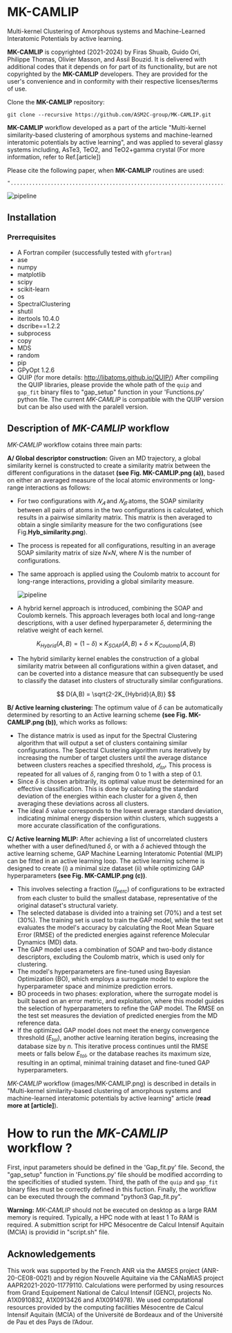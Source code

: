 #                                                                   MK-CAMLIP
Multi-kernel Clustering of Amorphous systems and Machine-Learned Interatomic Potentials by active learning.

**MK-CAMLIP** is copyrighted (2021-2024) by Firas Shuaib, Guido Ori, Philippe Thomas, Olivier Masson, and Assil Bouzid. It is delivered with additional codes that it depends on for part of its functionality, but  are not copyrighted by the **MK-CAMLIP** developers. They are provided for the user's convenience and in conformity with their respective licenses/terms of use.

Clone the  **MK-CAMLIP**  repository:

	git clone --recursive https://github.com/ASM2C-group/MK-CAMLIP.git

**MK-CAMLIP** workflow developed as a part of the article "Multi-kernel similarity-based clustering of amorphous systems and machine-learned interatomic potentials by active learning", and was applied to several glassy systems including, AsTe3, TeO2, and TeO2+gamma crystal (For more information, refer to Ref.[article])
 
Please cite the following paper, when **MK-CAMLIP** routines are used:
```
"..........................................................................."

```

![pipeline](MK-CAMLIP.png)


## Installation

### Prerrequisites

- A Fortran compiler  (successfully tested with `gfortran`)
-  ase 
- numpy
- matplotlib
- scipy
- scikit-learn
- os
- SpectralClustering
- shutil 
- itertools 10.4.0
- dscribe==1.2.2
- subprocess
- copy
- MDS
- random
- pip 
- GPyOpt 1.2.6
- QUIP (for more details: http://libatoms.github.io/QUIP/)
After compiling the QUIP libraries, please provide the whole path of the `quip` and `gap_fit` binary files to "gap_setup" function in your 'Functions.py' python file. The current *MK-CAMLIP* is compatible with the QUIP version but can be also used with the paralell version. 


## Description of *MK-CAMLIP* workflow
*MK-CAMLIP* workflow cotains three main parts:

**A/ Global descriptor construction:** Given an MD trajectory, a global similarity kernel is constructed to create a similarity matrix between the different configurations in the dataset **(see Fig. MK-CAMLIP.png (a))**, based on either an averaged measure of the local atomic environments or long-range interactions as follows:
- For two configurations with $𝑁_{𝐴}$ and $𝑁_{𝐵}$ atoms, the SOAP similarity between all pairs of atoms in the two configurations is calculated, which results in a pairwise similarity matrix. This matrix is then averaged to obtain a single similarity measure for the two configurations (see Fig.**Hyb_similarity.png**).
- The process is repeated for all configurations, resulting in an average SOAP similarity matrix of size 𝑁×𝑁, where 𝑁 is the number of configurations.
- The same approach is applied using the Coulomb matrix to account for long-range interactions, providing a global similarity measure.
  
  ![pipeline](HYB_similarity.png)
  
- A hybrid kernel approach is introduced, combining the SOAP and Coulomb kernels. This approach leverages both local and long-range descriptions, with a user defined hyperparameter $\delta$, determining the relative weight of each kernel. 
  
 $$                  K_{Hybrid}(A,B) = (1-\delta)\times K_{SOAP}(A,B) + \delta \times K_{Coulomb}(A,B) $$
 
- The hybrid similarity kernel enables the construction of a global similarity matrix between all configurations within a given dataset, and can be coverted into a distance measure that can subsequently be used to classify the dataset into clusters of structurally similar configurations.
  
 $$                                                                    D(A,B) = \sqrt{2-2K_{Hybrid}(A,B)} $$

 **B/ Active learning clustering:** The optimum value of $\delta$ can be automatically determined by resorting to an Active learning scheme **(see Fig. MK-CAMLIP.png (b))**, which works as follows:
 - The distance matrix is used as input for the Spectral Clustering algorithm that will output a set of clusters containing similar configurations. The Spectral Clustering algorithm runs iteratively by increasing the number of target clusters until the average distance between clusters reaches a specified threshold, $𝑑_{𝑡𝑜𝑙}$. This process is repeated for all values of $\delta$, ranging from 0 to 1 with a step of 0.1.
 - Since $\delta$ is chosen arbitrarily, its optimal value must be determined for an effective classification. This is done by calculating the standard deviation of the energies within each cluster for a given $\delta$, then averaging these deviations across all clusters.
 - The ideal $\delta$ value corresponds to the lowest average standard deviation, indicating minimal energy dispersion within clusters, which suggests a more accurate classification of the configurations.

 **C/ Active learning MLIP:** After achieving a list of uncorrelated clusters whether with a user defined/tuned $\delta$, or with a $\delta$ achieved thtough the active learning scheme, GAP Machine Learning Interatomic Potential (MLIP) can be fitted in an active learning loop. The active learning scheme is designed to create (i) a minimal size dataset (ii) while optimizing GAP hyperparameters **(see Fig. MK-CAMLIP.png (c))**.
- This involves selecting a fraction ($I_{perc}$) of configurations to be extracted from each cluster to build the smallest database, representative of the original dataset's structural variety.
- The selected database is divided into a training set (70%) and a test set (30%). The training set is used to train the GAP model, while the test set evaluates the model's accuracy by calculating the Root Mean Square Error (RMSE) of the predicted energies against reference Molecular Dynamics (MD) data.
- The GAP model uses a combination of SOAP and two-body distance descriptors, excluding the Coulomb matrix, which is used only for clustering.
- The model's hyperparameters are fine-tuned using Bayesian Optimization (BO), which employs a surrogate model to explore the hyperparameter space and minimize prediction errors.
- BO proceeds in two phases: exploration, where the surrogate model is built based on an error metric, and exploitation, where this model guides the selection of hyperparameters to refine the GAP model. The RMSE on the test set measures the deviation of predicted energies from the MD reference data.
- If the optimized GAP model does not meet the energy convergence threshold ($E_{tol}$), another active learning iteration begins, increasing the database size by $n$. This iterative process continues until the RMSE meets or falls below $E_{tol}$, or the database reaches its maximum size, resulting in an optimal, minimal training dataset and fine-tuned GAP hyperparameters.

*MK-CAMLIP*  workflow (images/MK-CAMLIP.png) is described in details in "Multi-kernel similarity-based clustering of amorphous systems and machine-learned interatomic potentials by active learning" article (**read more at [article]**).


# How to run the *MK-CAMLIP*  workflow ?

First, input parameters should be defined in the 'Gap_fit.py' file. Second, the "gap_setup" function in 'Functions.py' file should be modified accorrding to the specificities of studied system. Third, the path of the `quip` and `gap_fit` binary files must be correctly defined in this fuction. Finally, the workflow can be executed through the command "python3 Gap_fit.py".

**Warning:** *MK-CAMLIP* should not be executed on desktop as a large RAM memory is required. Typically, a HPC node with at least 1 To RAM is required. A submittion script for HPC Mésocentre de Calcul Intensif Aquitain (MCIA) is providid in "script.sh" file.

## Acknowledgements
This work was supported by the French ANR via the AMSES project (ANR-20-CE08-0021) and by région Nouvelle
Aquitaine via the CANaMIAS project AAPR2021-2020-11779110. Calculations were performed by using resources from
Grand Equipement National de Calcul Intensif (GENCI, projects No. A1X0910832, A1X0913426 and A1X0914978). We used computational
resources provided by the computing facilities Mésocentre de Calcul Intensif Aquitain (MCIA) of the Université de Bordeaux
and of the Université de Pau et des Pays de l’Adour.
